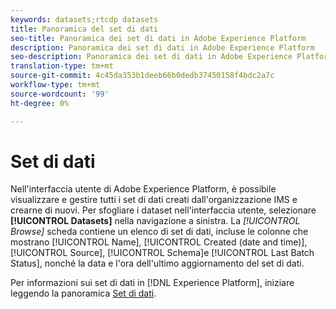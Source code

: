 ```yaml
---
keywords: datasets;rtcdp datasets
title: Panoramica del set di dati
seo-title: Panoramica dei set di dati in Adobe Experience Platform
description: Panoramica dei set di dati in Adobe Experience Platform
seo-description: Panoramica dei set di dati in Adobe Experience Platform
translation-type: tm+mt
source-git-commit: 4c45da353b1deeb66b0dedb37450158f4bdc2a7c
workflow-type: tm+mt
source-wordcount: '99'
ht-degree: 0%

---
```



# Set di dati

Nell&#39;interfaccia utente di Adobe Experience Platform, è possibile visualizzare e gestire tutti i set di dati creati dall&#39;organizzazione IMS e crearne di nuovi. Per sfogliare i dataset nell&#39;interfaccia utente, selezionare **[!UICONTROL Datasets]** nella navigazione a sinistra. La *[!UICONTROL Browse]* scheda contiene un elenco di set di dati, incluse le colonne che mostrano [!UICONTROL Name], [!UICONTROL Created (date and time)], [!UICONTROL Source], [!UICONTROL Schema]e [!UICONTROL Last Batch Status], nonché la data e l&#39;ora dell&#39;ultimo aggiornamento del set di dati.

Per informazioni sui set di dati in [!DNL Experience Platform], iniziare leggendo la panoramica [Set di dati](../../catalog/datasets/overview.md).
